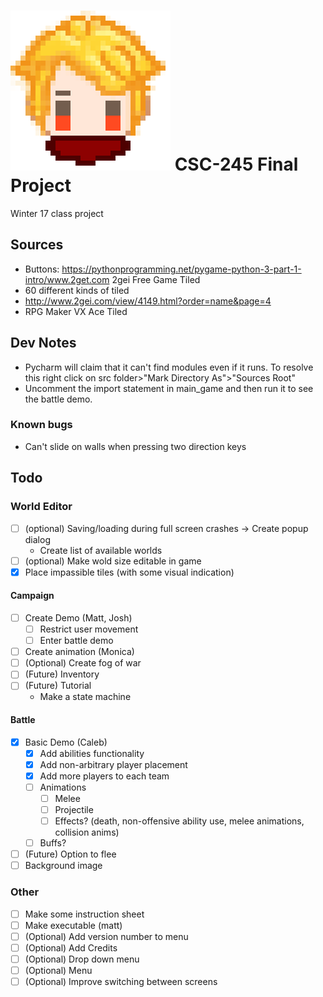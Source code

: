 # ![avatar](assets/icon/icon.png) CSC-245 Final Project
Winter 17 class project

## Sources
- Buttons: https://pythonprogramming.net/pygame-python-3-part-1-intro/www.2get.com 2gei Free Game Tiled
- 60 different kinds of tiled
- http://www.2gei.com/view/4149.html?order=name&page=4
- RPG Maker VX Ace Tiled

## Dev Notes
- Pycharm will claim that it can't find modules even if it runs. To resolve this
right click on src folder>"Mark Directory As">"Sources Root"
- Uncomment the import statement in main_game and then run it to see the battle demo.

### Known bugs
- Can't slide on walls when pressing two direction keys

## Todo

### World Editor
- [ ] (optional) Saving/loading during full screen crashes -> Create popup dialog
    - Create list of available worlds
- [ ] (optional) Make wold size editable in game
- [x] Place impassible tiles (with some visual indication)

#### Campaign
- [ ] Create Demo (Matt, Josh)
    - [ ] Restrict user movement
    - [ ] Enter battle demo
- [ ] Create animation (Monica)
- [ ] (Optional) Create fog of war
- [ ] (Future) Inventory
- [ ] (Future) Tutorial
    - Make a state machine

#### Battle
- [x] Basic Demo (Caleb)
    - [x] Add abilities functionality
    - [x] Add non-arbitrary player placement
    - [x] Add more players to each team
    - [ ] Animations
        - [ ] Melee
        - [ ] Projectile
        - [ ] Effects? (death, non-offensive ability use, melee animations, collision anims)
    - [ ] Buffs?
- [ ] (Future) Option to flee
- [ ] Background image

### Other
- [ ] Make some instruction sheet
- [ ] Make executable (matt)
- [ ] (Optional) Add version number to menu
- [ ] (Optional) Add Credits
- [ ] (Optional) Drop down menu
- [ ] (Optional) Menu
- [ ] (Optional) Improve switching between screens